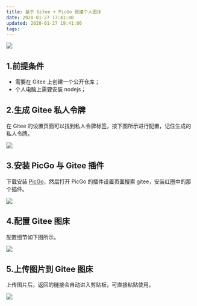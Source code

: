 ```yaml
---
title: 基于 Gitee + PicGo 搭建个人图床
date: 2020-01-27 17:41:40
updated: 2020-01-27 19:41:00
tags:
---
```


![](https://gitee.com/totorooo/assets/raw/master/image/gitee_picgo_cover.png)

<!-- more -->

## 1.前提条件

- 需要在 Gitee 上创建一个公开仓库；
- 个人电脑上需要安装 nodejs；

## 2.生成 Gitee 私人令牌

在 Gitee 的设置页面可以找到私人令牌标签，按下图所示进行配置，记住生成的私人令牌。

![](https://gitee.com/totorooo/assets/raw/master/image/get_gitee_token.png)

## 3.安装 PicGo 与 Gitee 插件

下载安装 [PicGo](https://github.com/Molunerfinn/PicGo/releases)，然后打开 PicGo 的插件设置页面搜索 gitee，安装红圈中的那个插件。

![](https://gitee.com/totorooo/assets/raw/master/image/picgo_plugin_search_gitee.png)

## 4.配置 Gitee 图床

配置细节如下图所示。

![](https://gitee.com/totorooo/assets/raw/master/image/picgo_config_gitee_plugin.png)

## 5.上传图片到 Gitee 图床

上传图片后，返回的链接会自动进入剪贴板，可直接粘贴使用。

![](https://gitee.com/totorooo/assets/raw/master/image/picgo_upload_image.png)

